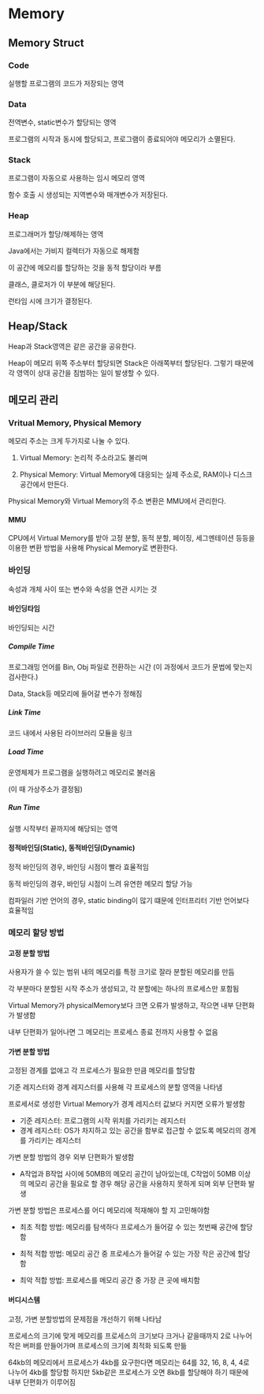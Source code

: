 # Memory

## Memory Struct

### Code

실행할 프로그램의 코드가 저장되는 영역

### Data

전역변수, static변수가 할당되는 영역

프로그램의 시작과 동시에 할당되고, 프로그램이 종료되어야 메모리가 소멸된다.

### Stack

프로그램이 자동으로 사용하는 임시 메모리 영역

함수 호출 시 생성되는 지역변수와 매개변수가 저장된다.

### Heap

프로그래머가 할당/해제하는 영역

Java에서는 가비지 컬렉터가 자동으로 해제함

이 공간에 메모리를 할당하는 것을 동적 할당이라 부름

클래스, 클로저가 이 부분에 해당된다.

런타임 시에 크기가 결정된다.

## Heap/Stack

Heap과 Stack영역은 같은 공간을 공유한다.

Heap이 메모리 위쪽 주소부터 할당되면 Stack은 아래쪽부터 할당된다. 그렇기 때문에 각 영역이 상대 공간을 침범하는 일이 발생할 수 있다.

## 메모리 관리

### Vritual Memory, Physical Memory

메모리 주소는 크게 두가지로 나눌 수 있다.

1. Virtual Memory: 논리적 주소라고도 불리며

2. Physical Memory: Virtual Memory에 대응되는 실제 주소로, RAM이나 디스크 공간에서 만든다.

Physical Memory와 Virtual Memory의 주소 변환은 MMU에서 관리한다.

#### MMU

CPU에서 Virtual Memory를 받아 고정 분할, 동적 분할, 페이징, 세그멘테이션  등등을 이용한 변환 방법을 사용해 Physical Memory로 변환한다.

### 바인딩

속성과 개체 사이 또는 변수와 속성을 연관 시키는 것

#### 바인딩타임

바인딩되는 시간

##### Compile Time

프로그래밍 언어를 Bin, Obj 파일로 전환하는 시간
(이 과정에서 코드가 문법에 맞는지 검사한다.)

Data, Stack등 메모리에 들어갈 변수가 정해짐

##### Link Time

코드 내에서 사용된 라이브러리 모듈을 링크

##### Load Time

운영체제가 프로그램을 실행하려고 메모리로 불러옴

(이 때 가상주소가 결정됨)

##### Run Time

실행 시작부터 끝까지에 해당되는 영역

#### 정적바인딩(Static), 동적바인딩(Dynamic)

정적 바인딩의 경우, 바인딩 시점이 빨라 효율적임

동적 바인딩의 경우, 바인딩 시점이 느려 유연한 메모리 할당 가능

컴파일러 기반 언어의 경우, static binding이 많기 떄문에 인터프리터 기반 언어보다 효율적임

### 메모리 할당 방법

#### 고정 분할 방법

사용자가 쓸 수 있는 범위 내의 메모리를 특정 크기로 잘라 분할된 메모리를 만듬

각 부분마다 분할된 시작 주소가 생성되고, 각 분할에는 하나의 프로세스만 포함됨

Virtual Memory가 physicalMemory보다 크면 오류가 발생하고, 작으면 내부 단편화가 발생함

내부 단편화가 일어나면 그 메모리는 프로세스 종료 전까지 사용할 수 없음

#### 가변 분할 방법

고정된 경계를 없애고 각 프로세스가 필요한 만큼 메모리를 할당함

기준 레지스터와 경계 레지스터를 사용해 각 프로세스의 분할 영역을 나타냄

프로세서로 생성한 Virtual Memory가 경계 레지스터 값보다 커지면 오류가 발생함

* 기준 레지스터: 프로그램의 시작 위치를 가리키는 레지스터
* 경계 레지스터: OS가 차지하고 있는 공간을 함부로 접근할 수 없도록 메모리의 경계를 가리키는 레지스터

가변 분할 방법의 경우 외부 단편화가 발생함
   
* A작업과 B작업 사이에 50MB의 메모리 공간이 남아있는데, C작업이 50MB 이상의 메모리 공간을 필요로 할 경우 해당 공간을 사용하지 못하게 되며 외부 단편화 발생

가변 분할 방법은 프로세스를 어디 메모리에 적재해야 할 지 고민해야함

* 최초 적합 방법: 메모리를 탐색하다 프로세스가 들어갈 수 있는 첫번째 공간에 할당함

* 최적 적합 방법: 메모리 공간 중 프로세스가 들어갈 수 있는 가장 작은 공간에 할당함

* 최악 적합 방법: 프로세스를 메모리 공간 중 가장 큰 곳에 배치함

#### 버디시스템

고정, 가변 분할방법의 문제점을 개선하기 위해 나타남

프로세스의 크기에 맞게 메모리를 프로세스의 크기보다 크거나 같을때까지 2로 나누어 작은 버퍼를 만들어가며 프로세스의 크기에 최적화 되도록 만듦

64kb의 메모리에서 프로세스가 4kb를 요구한다면 메모리는 64를 32, 16, 8, 4, 4로 나누어 4kb를 할당함 하지만 5kb같은 프로세스가 오면 8kb를 할당해야 하기 때문에 내부 단편화가 이루어짐